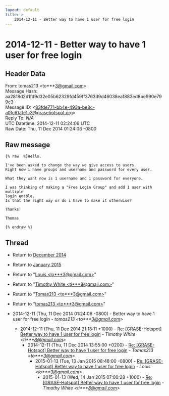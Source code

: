 ```yaml
---
layout: default
title: >
    2014-12-11 - Better way to have 1 user for free login
---
```


# 2014-12-11 - Better way to have 1 user for free login

## Header Data

From: tomas213 \<to***3@gmail.com\><br>
Message Hash: aa2818d2d1fd9d32e05b62329fd459ff3763d9d46038eaf883ed8be990e799c3<br>
Message ID: \<83fde771-bb4e-493a-be8c-a0fc61a1e1c3@grasehotspot.org\><br>
Reply To: _N/A_<br>
UTC Datetime: 2014-12-11 02:24:06 UTC<br>
Raw Date: Thu, 11 Dec 2014 01:24:06 -0800<br>

## Raw message

```
{% raw  %}Hello.

I've been asked to change the way we give access to users.
Right now i have groups and username and password for every user.

What they want now is 1 username and 1 password for everyone.

I was thinking of making a "Free Login Group" and add 1 user with multiple 
login enable.
Is that the right way or do i have to make it otherwise?

Thanks!

Thomas

{% endraw %}
```

## Thread

+ Return to [December 2014](/archive/2014/12)
+ Return to [January 2015](/archive/2015/01)

+ Return to "[Louis <lo***3<span>@</span>gmail.com>](/authors/lo___3_at_gmail_com)"
+ Return to "[Timothy White <ti***8<span>@</span>gmail.com>](/authors/ti___8_at_gmail_com)"
+ Return to "[Tomas213 <to***3<span>@</span>gmail.com>](/authors/to___3_at_gmail_com)"
+ Return to "[tomas213 <to***3<span>@</span>gmail.com>](/authors/to___3_at_gmail_com)"

+ 2014-12-11 (Thu, 11 Dec 2014 01:24:06 -0800) - Better way to have 1 user for free login - _tomas213 \<to***3@gmail.com\>_
  + 2014-12-11 (Thu, 11 Dec 2014 21:18:11 +1000) - [Re: [GRASE-Hotspot] Better way to have 1 user for free login](/archive/2014/12/b2a5f71e44d9520c043bf399de825fc0a2f27c932a4715e77bdd0b068acd1bce) - _Timothy White \<ti***8@gmail.com\>_
    + 2014-12-11 (Thu, 11 Dec 2014 13:55:00 +0200) - [Re: [GRASE-Hotspot] Better way to have 1 user for free login](/archive/2014/12/5e15077d4a8e693987fc5aa5e13abb26e880d70285d3cb015a6af3eae178e5a1) - _Tomas213 \<to***3@gmail.com\>_
      + 2015-01-13 (Tue, 13 Jan 2015 08:48:00 -0800) - [Re: [GRASE-Hotspot] Better way to have 1 user for free login](/archive/2015/01/3e4f1f7393c1d16b07f324ab2f14092b3c8f256eb2854b20eb5d8dd624cd7160) - _Louis \<lo***3@gmail.com\>_
        + 2015-01-13 (Wed, 14 Jan 2015 07:00:28 +1000) - [Re: [GRASE-Hotspot] Better way to have 1 user for free login](/archive/2015/01/78128dee4d2b97521cd3e42f08105bbe6bca92c179544945da2874b6506ec86f) - _Timothy White \<ti***8@gmail.com\>_

